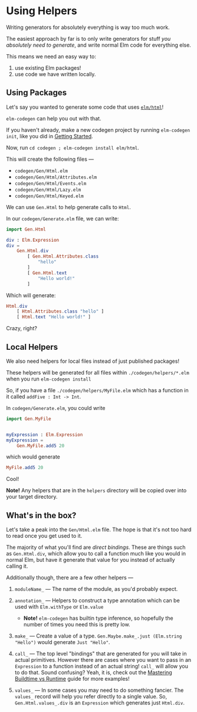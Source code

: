 # Using Helpers

Writing generators for absolutely everything is way too much work.

The easiest approach by far is to only write generators for stuff _you absolutely need to generate_, and write normal Elm code for everything else.

This means we need an easy way to:

1. use existing Elm packages!
2. use code we have written locally.

## Using Packages

Let's say you wanted to generate some code that uses [`elm/html`](https://package.elm-lang.org/packages/elm/html/latest/)!

`elm-codegen` can help you out with that.

If you haven't already, make a new codegen project by running `elm-codegen init`, like you did in [Getting Started](https://github.com/mdgriffith/elm-codegen/tree/main/guide/GettingStarted.md).

Now, run `cd codegen ; elm-codegen install elm/html`.

This will create the following files —

- `codegen/Gen/Html.elm`
- `codegen/Gen/Html/Attributes.elm`
- `codegen/Gen/Html/Events.elm`
- `codegen/Gen/Html/Lazy.elm`
- `codegen/Gen/Html/Keyed.elm`

We can use `Gen.Html` to help generate calls to `Html`.

In our `codegen/Generate.elm` file, we can write:

```elm
import Gen.Html

div : Elm.Expression
div =
    Gen.Html.div
        [ Gen.Html.Attributes.class
            "hello"
        ]
        [ Gen.Html.text
            "Hello world!"
        ]

```

Which will generate:

```elm
Html.div
    [ Html.Attributes.class "hello" ]
    [ Html.text "Hello world!" ]
```

Crazy, right?

## Local Helpers

We also need helpers for local files instead of just published packages!

These helpers will be generated for all files within `./codegen/helpers/*.elm` when you run `elm-codegen install`

So, if you have a file `./codegen/helpers/MyFile.elm` which has a function in it called `addFive : Int -> Int`.

In `codegen/Generate.elm`, you could write

```elm
import Gen.MyFile


myExpression : Elm.Expression
myExpression =
    Gen.MyFile.add5 20

```

which would generate

```elm
MyFile.add5 20
```

Cool!

**Note!** Any helpers that are in the `helpers` directory will be copied over into your target directory.

## What's in the box?

Let's take a peak into the `Gen/Html.elm` file. The hope is that it's not too hard to read once you get used to it.

The majority of what you'll find are _direct bindings_. These are things such as `Gen.Html.div`, which allow you to call a function much like you would in normal Elm, but have it generate that value for you instead of actually calling it.

Additionally though, there are a few other helpers —

1. `moduleName_` — The name of the module, as you'd probably expect.
2. `annotation_` — Helpers to construct a type annotation which can be used with `Elm.withType` or `Elm.value`
   - **Note!** `elm-codegen` has builtin type inference, so hopefully the number of times you need this is pretty low.
3. `make_` — Create a value of a type. `Gen.Maybe.make_.just (Elm.string "Hello")` would generate `Just "Hello"`.
4. `call_` — The top level "bindings" that are generated for you will take in actual primitives. However there are cases where you want to pass in an `Expression` to a function instead of an actual string! `call_` will allow you to do that. Sound confusing? Yeah, it is, check out the [Mastering Buildtime vs Runtime](https://github.com/mdgriffith/elm-codegen/tree/main/guide/MasteringBuildtimeVsRuntime.md) guide for more examples!

5. `values_` — In some cases you may need to do something fancier. The `values_` record will help you refer directly to a single value.
   So, `Gen.Html.values_.div` is an `Expression` which generates just `Html.div`.
